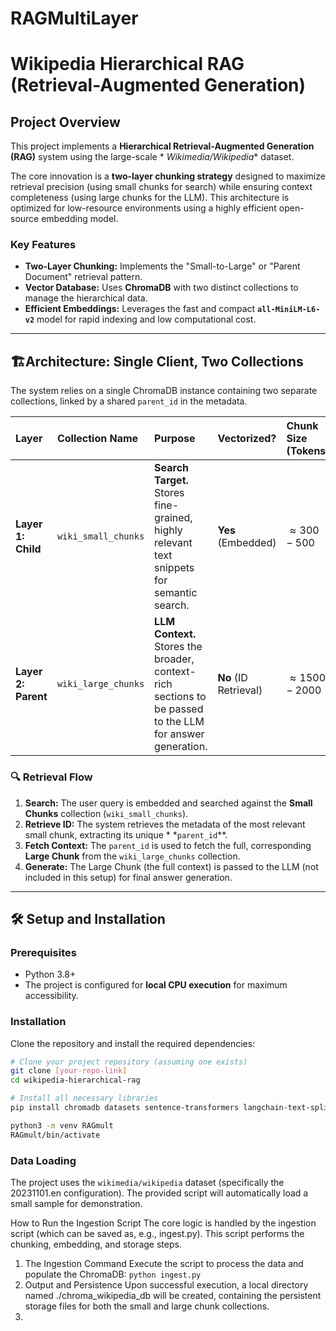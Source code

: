 # RAGMultiLayer

# Wikipedia Hierarchical RAG (Retrieval-Augmented Generation)

## Project Overview

This project implements a **Hierarchical Retrieval-Augmented Generation (RAG)** system using the large-scale *
*Wikimedia/Wikipedia** dataset.

The core innovation is a **two-layer chunking strategy** designed to maximize retrieval precision (using small chunks
for search) while ensuring context completeness (using large chunks for the LLM). This architecture is optimized for
low-resource environments using a highly efficient open-source embedding model.

### Key Features

* **Two-Layer Chunking:** Implements the "Small-to-Large" or "Parent Document" retrieval pattern.
* **Vector Database:** Uses **ChromaDB** with two distinct collections to manage the hierarchical data.
* **Efficient Embeddings:** Leverages the fast and compact **`all-MiniLM-L6-v2`** model for rapid indexing and low
  computational cost.

---

## 🏗Architecture: Single Client, Two Collections

The system relies on a single ChromaDB instance containing two separate collections, linked by a shared `parent_id` in
the metadata.

| Layer               | Collection Name     | Purpose                                                                                                   | Vectorized?           | Chunk Size (Tokens)   |
|:--------------------|:--------------------|:----------------------------------------------------------------------------------------------------------|:----------------------|:----------------------|
| **Layer 1: Child**  | `wiki_small_chunks` | **Search Target.** Stores fine-grained, highly relevant text snippets for semantic search.                | **Yes** (Embedded)    | $\approx 300 - 500$   |
| **Layer 2: Parent** | `wiki_large_chunks` | **LLM Context.** Stores the broader, context-rich sections to be passed to the LLM for answer generation. | **No** (ID Retrieval) | $\approx 1500 - 2000$ |

### 🔍 Retrieval Flow

1. **Search:** The user query is embedded and searched against the **Small Chunks** collection (`wiki_small_chunks`).
2. **Retrieve ID:** The system retrieves the metadata of the most relevant small chunk, extracting its unique *
   *`parent_id`**.
3. **Fetch Context:** The `parent_id` is used to fetch the full, corresponding **Large Chunk** from the
   `wiki_large_chunks` collection.
4. **Generate:** The Large Chunk (the full context) is passed to the LLM (not included in this setup) for final answer
   generation.

---

## 🛠️ Setup and Installation

### Prerequisites

* Python 3.8+
* The project is configured for **local CPU execution** for maximum accessibility.

### Installation

Clone the repository and install the required dependencies:

```bash
# Clone your project repository (assuming one exists)
git clone [your-repo-link]
cd wikipedia-hierarchical-rag

# Install all necessary libraries
pip install chromadb datasets sentence-transformers langchain-text-splitters uuid

python3 -m venv RAGmult
RAGmult/bin/activate
```

### Data Loading

The project uses the `wikimedia/wikipedia` dataset (specifically the 20231101.en configuration). The provided script
will automatically load a small sample for demonstration.

How to Run the Ingestion Script
The core logic is handled by the ingestion script (which can be saved as, e.g., ingest.py). This script performs the chunking, embedding, and storage steps.

1. The Ingestion Command
Execute the script to process the data and populate the ChromaDB:
`python ingest.py`
2. Output and Persistence
Upon successful execution, a local directory named ./chroma_wikipedia_db will be created, containing the persistent storage files for both the small and large chunk collections.
3. 